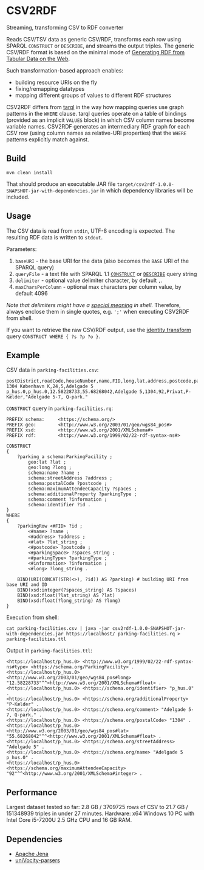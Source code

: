 # CSV2RDF
Streaming, transforming CSV to RDF converter

Reads CSV/TSV data as generic CSV/RDF, transforms each row using SPARQL `CONSTRUCT` or `DESCRIBE`, and streams the output triples.
The generic CSV/RDF format is based on the minimal mode of [Generating RDF from Tabular Data on the Web](https://www.w3.org/TR/2015/REC-csv2rdf-20151217/#dfn-minimal-mode).

Such transformation-based approach enables:
* building resource URIs on the fly
* fixing/remapping datatypes
* mapping different groups of values to different RDF structures

CSV2RDF differs from [tarql](https://tarql.github.io) in the way how mapping queries use graph patterns in the `WHERE` clause. tarql queries operate on a table of bindings
(provided as an implicit `VALUES` block) in which CSV column names become variable names. CSV2RDF generates an intermediary RDF graph for each CSV row (using column names as relative-URI properties)
that the `WHERE` patterns explicitly match against.

Build
-----

    mvn clean install

That should produce an executable JAR file `target/csv2rdf-1.0.0-SNAPSHOT-jar-with-dependencies.jar` in which dependency libraries will be included.

Usage
-----

The CSV data is read from `stdin`, UTF-8 encoding is expected. The resulting RDF data is written to `stdout`.

Parameters:
1. `baseURI` - the base URI for the data (also becomes the `BASE` URI of the SPARQL query)
2. `queryFile` - a text file with SPARQL 1.1 [`CONSTRUCT`](https://www.w3.org/TR/sparql11-query/#construct) or [`DESCRIBE`](https://www.w3.org/TR/sparql11-query/#describe) query string
3. `delimiter` - optional value delimiter character, by default `,`.
4. `maxCharsPerColumn` - optional max characters per column value, by default 4096

_Note that delimiters might have a [special meaning](https://www.tldp.org/LDP/abs/html/special-chars.html) in shell._ Therefore, always enclose them in single quotes, e.g. `';'` when executing CSV2RDF from shell.

If you want to retrieve the raw CSV/RDF output, use the [identity transform](https://en.wikipedia.org/wiki/Identity_transform) query `CONSTRUCT WHERE { ?s ?p ?o }`.

Example
-------

CSV data in `parking-facilities.csv`:
    
    postDistrict,roadCode,houseNumber,name,FID,long,lat,address,postcode,parkingSpace,owner,parkingType,information
    1304 København K,24,5,Adelgade 5 p_hus.0,p_hus.0,12.58228733,55.68268042,Adelgade 5,1304,92,Privat,P-Kælder,"Adelgade 5-7, Q-park."

`CONSTRUCT` query in `parking-facilities.rq`:

    PREFIX schema:     <https://schema.org/> 
    PREFIX geo:        <http://www.w3.org/2003/01/geo/wgs84_pos#> 
    PREFIX xsd:        <http://www.w3.org/2001/XMLSchema#> 
    PREFIX rdf:        <http://www.w3.org/1999/02/22-rdf-syntax-ns#>

    CONSTRUCT
    {
        ?parking a schema:ParkingFacility ;
            geo:lat ?lat ;
            geo:long ?long ;
            schema:name ?name ;
            schema:streetAddress ?address ;
            schema:postalCode ?postcode ;
            schema:maximumAttendeeCapacity ?spaces ;
            schema:additionalProperty ?parkingType ;
            schema:comment ?information ;
            schema:identifier ?id .
    }
    WHERE
    {
        ?parkingRow <#FID> ?id ;
            <#name> ?name ;
            <#address> ?address ;
            <#lat> ?lat_string ;
            <#postcode> ?postcode ;
            <#parkingSpace> ?spaces_string ;
            <#parkingType> ?parkingType ;
            <#information> ?information ;
            <#long> ?long_string . 

        BIND(URI(CONCAT(STR(<>), ?id)) AS ?parking) # building URI from base URI and ID
        BIND(xsd:integer(?spaces_string) AS ?spaces)
        BIND(xsd:float(?lat_string) AS ?lat)
        BIND(xsd:float(?long_string) AS ?long)
    }

Execution from shell:

    cat parking-facilities.csv | java -jar csv2rdf-1.0.0-SNAPSHOT-jar-with-dependencies.jar https://localhost/ parking-facilities.rq > parking-facilities.ttl

Output in `parking-facilities.ttl`:

    <https://localhost/p_hus.0> <http://www.w3.org/1999/02/22-rdf-syntax-ns#type> <https://schema.org/ParkingFacility> .
    <https://localhost/p_hus.0> <http://www.w3.org/2003/01/geo/wgs84_pos#long> "12.58228733"^^<http://www.w3.org/2001/XMLSchema#float> .
    <https://localhost/p_hus.0> <https://schema.org/identifier> "p_hus.0" .
    <https://localhost/p_hus.0> <https://schema.org/additionalProperty> "P-Kælder" .
    <https://localhost/p_hus.0> <https://schema.org/comment> "Adelgade 5-7, Q-park." .
    <https://localhost/p_hus.0> <https://schema.org/postalCode> "1304" .
    <https://localhost/p_hus.0> <http://www.w3.org/2003/01/geo/wgs84_pos#lat> "55.68268042"^^<http://www.w3.org/2001/XMLSchema#float> .
    <https://localhost/p_hus.0> <https://schema.org/streetAddress> "Adelgade 5" .
    <https://localhost/p_hus.0> <https://schema.org/name> "Adelgade 5 p_hus.0" .
    <https://localhost/p_hus.0> <https://schema.org/maximumAttendeeCapacity> "92"^^<http://www.w3.org/2001/XMLSchema#integer> .

Performance
-----------

Largest dataset tested so far: 2.8 GB / 3709725 rows of CSV to 21.7 GB / 151348939 triples in under 27 minutes. Hardware: x64 Windows 10 PC with Intel Core i5-7200U 2.5 GHz CPU and 16 GB RAM.

Dependencies
------------

* [Apache Jena](https://jena.apache.org/)
* [uniVocity-parsers](https://www.univocity.com/pages/univocity_parsers_tutorial)